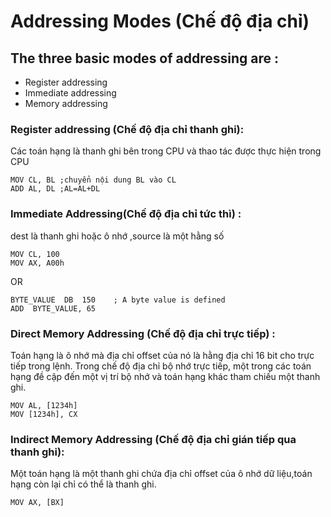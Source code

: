 # Addressing Modes (Chế độ địa chỉ)
## The three basic modes of addressing are :  
- Register addressing  
- Immediate addressing  
- Memory addressing  
### Register addressing (Chế độ địa chỉ thanh ghi):
Các toán hạng là thanh ghi bên trong CPU và thao tác được thực hiện trong CPU
```
MOV CL, BL ;chuyển nội dung BL vào CL
ADD AL, DL ;AL=AL+DL
```
### Immediate Addressing(Chế độ địa chỉ tức thì) :
dest là thanh ghi hoặc ô nhớ ,source là một hằng số 
```
MOV CL, 100
MOV AX, A00h
```
OR
```
BYTE_VALUE  DB  150    ; A byte value is defined
ADD  BYTE_VALUE, 65
```
### Direct Memory Addressing (Chế độ địa chỉ trực tiếp) :
Toán hạng là ô nhớ mà địa chỉ offset của nó là hằng địa chỉ 16 bit cho trực tiếp trong lệnh.
Trong chế độ địa chỉ bộ nhớ trực tiếp, một trong các toán hạng đề cập đến một vị trí bộ nhớ và toán hạng khác tham chiếu một thanh ghi.
```
MOV AL, [1234h]
MOV [1234h], CX
```
### Indirect Memory Addressing (Chế độ địa chỉ gián tiếp qua thanh ghi):
Một toán hạng là một thanh ghi chứa địa chỉ offset của ô nhớ dữ liệu,toán hạng còn lại chỉ có thể là thanh ghi.
```
MOV AX, [BX]
```
